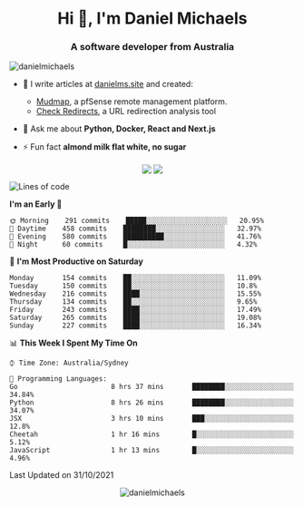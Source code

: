 <h1 align="center">Hi 👋, I'm Daniel Michaels</h1>
<h3 align="center">A software developer from Australia</h3>
<p align="left"> <img src="https://komarev.com/ghpvc/?username=danielmichaels" alt="danielmichaels" /> </p>

- 📝 I write articles at [danielms.site](https://danielms.site?ref=danielmichaels-github) and created:
    - [Mudmap](https://mudmap.io?ref=danielmichaels-github), a pfSense remote management platform.
    - [Check Redirects](https://www.check-redirects.com?ref=danielmichaels-github), a URL redirection analysis tool
- 💬 Ask me about **Python, Docker, React and Next.js**

- ⚡ Fun fact **almond milk flat white, no sugar**

<p align="center">
<a href="https://twitter.com/dansult" target="_blank"><img align="center" src="https://img.shields.io/badge/twitter-%231DA1F2.svg?&style=for-the-badge&logo=twitter&logoColor=white"></a>
<a href="https://linkedin.com/in/daniel-michaels" target="_blank"><img align="center" src="https://img.shields.io/badge/linkedin-%230077B5.svg?&style=for-the-badge&logo=linkedin&logoColor=white"></a>
</p>

<!--START_SECTION:waka-->
![Lines of code](https://img.shields.io/badge/From%20Hello%20World%20I%27ve%20Written-387651%20lines%20of%20code-blue)

**I'm an Early 🐤** 

```text
🌞 Morning    291 commits    █████░░░░░░░░░░░░░░░░░░░░   20.95% 
🌆 Daytime    458 commits    ████████░░░░░░░░░░░░░░░░░   32.97% 
🌃 Evening    580 commits    ██████████░░░░░░░░░░░░░░░   41.76% 
🌙 Night      60 commits     █░░░░░░░░░░░░░░░░░░░░░░░░   4.32%

```
📅 **I'm Most Productive on Saturday** 

```text
Monday       154 commits    ██░░░░░░░░░░░░░░░░░░░░░░░   11.09% 
Tuesday      150 commits    ██░░░░░░░░░░░░░░░░░░░░░░░   10.8% 
Wednesday    216 commits    ████░░░░░░░░░░░░░░░░░░░░░   15.55% 
Thursday     134 commits    ██░░░░░░░░░░░░░░░░░░░░░░░   9.65% 
Friday       243 commits    ████░░░░░░░░░░░░░░░░░░░░░   17.49% 
Saturday     265 commits    ████░░░░░░░░░░░░░░░░░░░░░   19.08% 
Sunday       227 commits    ████░░░░░░░░░░░░░░░░░░░░░   16.34%

```


📊 **This Week I Spent My Time On** 

```text
⌚︎ Time Zone: Australia/Sydney

💬 Programming Languages: 
Go                       8 hrs 37 mins       ████████░░░░░░░░░░░░░░░░░   34.84% 
Python                   8 hrs 26 mins       ████████░░░░░░░░░░░░░░░░░   34.07% 
JSX                      3 hrs 10 mins       ███░░░░░░░░░░░░░░░░░░░░░░   12.8% 
Cheetah                  1 hr 16 mins        █░░░░░░░░░░░░░░░░░░░░░░░░   5.12% 
JavaScript               1 hr 13 mins        █░░░░░░░░░░░░░░░░░░░░░░░░   4.96%

```


 Last Updated on 31/10/2021
<!--END_SECTION:waka-->

<p align="center"> <img src="https://github-readme-stats.vercel.app/api?username=danielmichaels&show_icons=true" alt="danielmichaels" /> </p>

